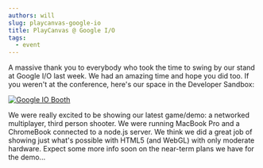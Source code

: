 ```yaml
---
authors: will
slug: playcanvas-google-io
title: PlayCanvas @ Google I/O
tags:
  - event
---
```


A massive thank you to everybody who took the time to swing by our stand at Google I/O last week. We had an amazing time and hope you did too. If you weren't at the conference, here's our space in the Developer Sandbox:

[![Google IO Booth](/img/google-io-booth.jpg)](/img/google-io-booth.jpg)

We were really excited to be showing our latest game/demo: a networked multiplayer, third person shooter. We were running MacBook Pro and a ChromeBook connected to a node.js server. We think we did a great job of showing just what's possible with HTML5 (and WebGL) with only moderate hardware. Expect some more info soon on the near-term plans we have for the demo...
